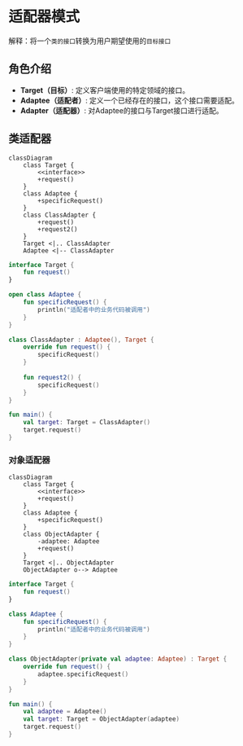 # 适配器模式

解释：将一个`类的接口`转换为用户期望使用的`目标接口`

## 角色介绍
- **Target（目标）**: 定义客户端使用的特定领域的接口。
- **Adaptee（适配者）**: 定义一个已经存在的接口，这个接口需要适配。
- **Adapter（适配器）**: 对Adaptee的接口与Target接口进行适配。

## 类适配器
```mermaid
classDiagram
    class Target {
        <<interface>>
        +request()
    }
    class Adaptee {
        +specificRequest()
    }
    class ClassAdapter {
        +request()
        +request2()
    }
    Target <|.. ClassAdapter
    Adaptee <|-- ClassAdapter
```

```kotlin
interface Target {
    fun request()
}

open class Adaptee {
    fun specificRequest() {
        println("适配者中的业务代码被调用")
    }
}

class ClassAdapter : Adaptee(), Target {
    override fun request() {
        specificRequest()
    }
    
    fun request2() {
        specificRequest()
    }
}

fun main() {
    val target: Target = ClassAdapter()
    target.request()
}
```

### 对象适配器

```mermaid
classDiagram
    class Target {
        <<interface>>
        +request()
    }
    class Adaptee {
        +specificRequest()
    }
    class ObjectAdapter {
        -adaptee: Adaptee
        +request()
    }
    Target <|.. ObjectAdapter
    ObjectAdapter o--> Adaptee
```

```kotlin
interface Target {
    fun request()
}

class Adaptee {
    fun specificRequest() {
        println("适配者中的业务代码被调用")
    }
}

class ObjectAdapter(private val adaptee: Adaptee) : Target {
    override fun request() {
        adaptee.specificRequest()
    }
}

fun main() {
    val adaptee = Adaptee()
    val target: Target = ObjectAdapter(adaptee)
    target.request()
}
```

